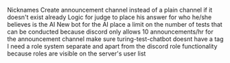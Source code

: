 Nicknames
Create announcement channel instead of a plain channel if it doesn't exist already
Logic for judge to place his answer for who he/she believes is the AI
New bot for the AI
place a limit on the number of tests that can be conducted because discord only allows 10 announcements/hr for the announcement channel
make sure turing-test-chatbot doesnt have a tag
I need a role system separate and apart from the discord role functionality because roles are visible on the server's user list
